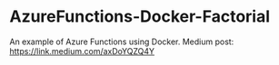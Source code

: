 # AzureFunctions-Docker-Factorial
An example of Azure Functions using Docker. Medium post: https://link.medium.com/axDoYQZQ4Y
